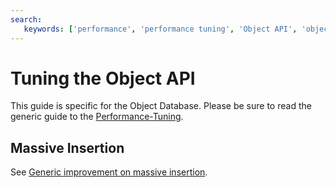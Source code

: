 ```yaml
---
search:
   keywords: ['performance', 'performance tuning', 'Object API', 'object']
---
```


# Tuning the Object API

This guide is specific for the Object Database. Please be sure to read the generic guide to the [Performance-Tuning](Performance-Tuning.md).

## Massive Insertion

See [Generic improvement on massive insertion](Performance-Tuning.md#massive-insertion).
